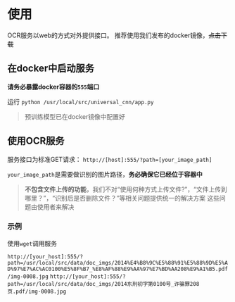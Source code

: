 
# 使用
OCR服务以web的方式对外提供接口。 推荐使用我们发布的docker镜像，~~点击下载~~

## 在docker中启动服务
**请务必暴露docker容器的`555`端口**

运行 `python /usr/local/src/universal_cnn/app.py`

> 预训练模型已在docker镜像中配置好

## 使用OCR服务
服务接口为标准GET请求：
`http://[host]:555/?path=[your_image_path]`

`your_image_path`是需要做识别的图片路径，**务必确保它已经位于容器中**

> **不包含文件上传的功能**，我们不对“使用何种方式上传文件?”，“文件上传到哪里？”，“识别后是否删除文件？”等相关问题提供统一的解决方案
> 这些问题由使用者来解决

### 示例
使用`wget`调用服务

`
http://[your_host]:555/?path=/usr/local/src/data/doc_imgs/2014%E4%B8%9C%E5%88%91%E5%88%9D%E5%AD%97%E7%AC%AC0100%E5%8F%B7_%E8%AF%88%E9%AA%97%E7%BD%AA208%E9%A1%B5.pdf/img-0008.jpg
`
`
http://[your_host]:555/?path=/usr/local/src/data/doc_imgs/2014东刑初字第0100号_诈骗罪208页.pdf/img-0008.jpg
`
